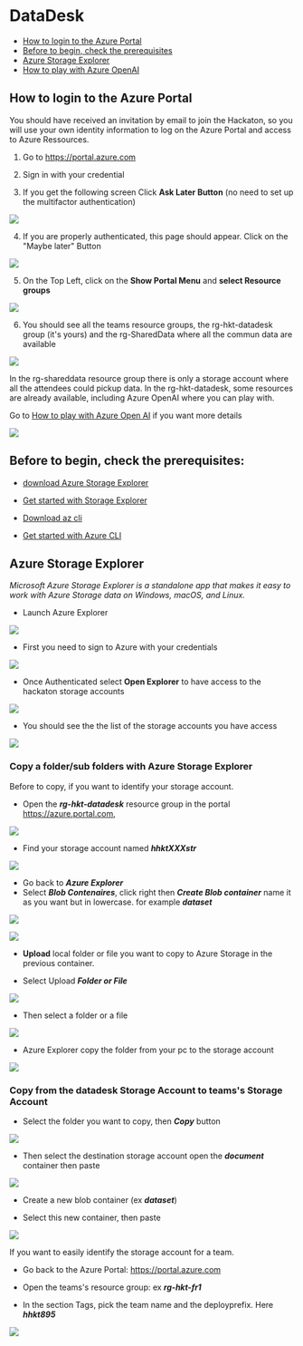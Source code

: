 # DataDesk

- [How to login to the Azure Portal](./readme.md#how-to-login-to-the-azure-portal)
- [Before to begin, check the prerequisites](./readme.md#before-to-begin-check-the-prerequisites)
- [Azure Storage Explorer](./readme.md#azure-storage-explorer)
- [How to play with Azure OpenAI](../Attendees/README.md#how-to-play-with-azure-open-ai)

## How to login to the Azure Portal

You should have received an invitation by email to join the Hackaton, so you will use your own identity information to log on the Azure Portal and access to Azure Ressources.

1. Go to https://portal.azure.com

2. Sign in with your credential

3. If you get the following screen Click **Ask Later Button** (no need to set up the multifactor authentication)

![](./Pictures/Login2.png)

4. If you are properly authenticated, this page should appear. Click on the "Maybe later" Button

![](./Pictures/Portal1.png)


 5. On the Top Left, click on the **Show Portal Menu** and **select Resource groups**

![](./Pictures/Portal2.png)

6. You should see all the teams resource groups, the rg-hkt-datadesk group (it's yours) and the rg-SharedData where all the commun data are available

![](./Pictures/Portal3.png)

In the rg-shareddata resource group there is only a storage account where all the attendees could pickup data.
In the rg-hkt-datadesk, some resources are already available, including Azure OpenAI where you can play with.

Go to [How to play with Azure Open AI](../Attendees/readme.md#how-to-play-with-azure-open-ai) if you want more details



![](./Pictures/Portal4.png)

## Before to begin, check the prerequisites:

- [ download Azure Storage Explorer](https://azure.microsoft.com/en-us/products/storage/storage-explorer/)

- [Get started with Storage Explorer](https://learn.microsoft.com/en-us/azure/vs-azure-tools-storage-manage-with-storage-explorer?tabs=windows)

- [Download az cli](https://learn.microsoft.com/en-us/cli/azure/install-azure-cli)

- [Get started with Azure CLI](https://learn.microsoft.com/en-us/cli/azure/get-started-with-azure-cli)


## Azure Storage Explorer

*Microsoft Azure Storage Explorer is a standalone app that makes it easy to work with Azure Storage data on Windows, macOS, and Linux.*

- Launch Azure Explorer

![](./Pictures/Explorer1.png)

- First you need to sign to Azure with your credentials

![](./Pictures/Explorer2.png)

- Once Authenticated select **Open Explorer** to have access to the hackaton storage accounts

![](./Pictures/Explorer3.png)

- You should see the the list of the storage accounts you have access

![](./Pictures/Explorer4.png)



### Copy a folder/sub folders with Azure Storage Explorer

Before to copy, if you want to identify your storage account.

- Open the ***rg-hkt-datadesk*** resource group in the portal https://azure.portal.com,

![](./Pictures/CopyFile1.png)

- Find your storage account named ***hhktXXXstr***

![](./Pictures/CopyFile2.png)
 

- Go back to ***Azure Explorer***
- Select ***Blob Contenaires***, click right  then ***Create Blob container***
name it as you want but in lowercase. for example ***dataset***

![](./Pictures/CopyFile5.png)

![](./Pictures/CopyFile6.png)

- **Upload** local folder or file you want to copy to Azure Storage in the previous container.

- Select Upload ***Folder or File*** 

![](./Pictures/Explorer6.png)
    
- Then select a folder or a file

![](./Pictures/Explorer7.png)

- Azure Explorer copy the folder from  your pc to the storage account

![](./Pictures/Explorer8.png)


 
 ### Copy from the datadesk Storage Account to teams's Storage Account

-  Select the folder you want to copy, then ***Copy*** button 

![](./Pictures/Explorer9.png)

- Then select the destination storage account open the ***document*** container  then paste

![](./Pictures/Explorer10.png)

- Create a new blob container (ex ***dataset***)

- Select this new container, then paste

![](./Pictures/Explorer11.png)


If you want to easily identify the storage account for a team. 
- Go back to the Azure Portal: https://portal.azure.com

- Open the teams's resource group: ex ***rg-hkt-fr1***

- In the section Tags, pick the team name and the deployprefix. Here ***hhkt895***

![](./Pictures/CopyFile3.png)
